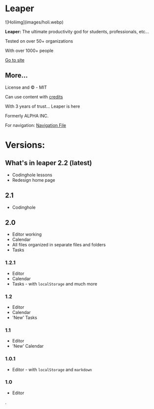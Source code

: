 <h1>Leaper</h1>
![Holiimg](images/holi.webp)
<p><strong>Leaper:</strong> The ultimate productivity god for students, professionals, etc...</p>

<p>Tested on over 50+ organizations</p>
<p>With over 1000+ people</p>

<p><a href="https://leaperstuff.github.io">Go to site</a></p>

<h2>More...</h2>
<p>License and &copy; - MIT</p>
<p>Can use content with <a href="credit.md">credits</a></p>

<p>With 3 years of trust... Leaper is here</p>
<p>Formerly ALPHA INC.</p>

<p>For navigation: <a href="howto.md">Navigation File</a></p>

<h1>Versions:</h1>

<h2>What's in leaper 2.2 (latest)</h2>
<ul>
<li>Codinghole lessons</li>
<li>Redesign home page</li>
</ul>

<h2>2.1</h2>
<ul>
<li>Codinghole</li>
</ul>

<h2>2.0</h2>
<ul>
    <li>Editor working</li>
    <li>Calendar</li>
    <li>All files organized in separate files and folders</li>
    <li>Tasks</li>
</ul>

<h3>1.2.1</h3>
<ul>
    <li>Editor</li>
    <li>Calendar</li>
    <li>Tasks - with <code>localStorage</code> and much more</li>
</ul>

<h3>1.2</h3>
<ul>
    <li>Editor</li>
    <li>Calendar</li>
    <li>'New' Tasks</li>
</ul>

<h3>1.1</h3>
<ul>
    <li>Editor</li>
    <li>'New' Calendar</li>
</ul>

<h3>1.0.1</h3>
<ul>
    <li>Editor - with <code>localStorage</code> and <code>markdown</code></li>
</ul>

<h3>1.0</h3>
<ul>
    <li>Editor</li>
</ul>
.